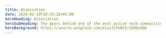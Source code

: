 ```yaml
---
title: Association
date: 2020-02-19T18:33:18+01:00
heroHeading: Association
heroSubHeading: The gears behind one of the most active tech communities in Barcelona
heroBackground: https://source.unsplash.com/eluzJSfkNCk/1600x400
---
```


